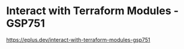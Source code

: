 # Interact with Terraform Modules - GSP751

<https://eplus.dev/interact-with-terraform-modules-gsp751>